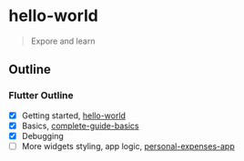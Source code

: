 # hello-world
> Expore and learn

## Outline

### Flutter Outline

- [x] Getting started, [hello-world](/flutter/hello_world)
- [x] Basics, [complete-guide-basics](/flutter/complete_guide_basics)
- [x] Debugging
- [ ] More widgets styling, app logic, [personal-expenses-app](/flutter/personal_expenses_app)

